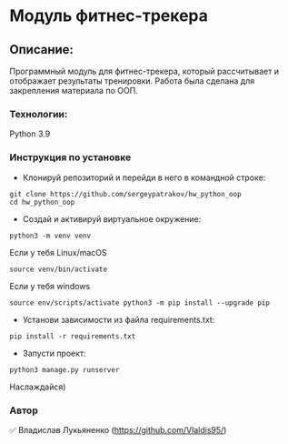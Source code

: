 # Модуль фитнес-трекера
## Описание:
Программный модуль для фитнес-трекера, который рассчитывает и отображает результаты тренировки. Работа была сделана для закрепления материала по ООП.

### Технологии:
Python 3.9

### Инструкция по установке
- Клонируй репозиторий и перейди в него в командной строке:

```
git clone https://github.com/sergeypatrakov/hw_python_oop
cd hw_python_oop
```
- Cоздай и активируй виртуальное окружение:
```
python3 -m venv venv
```
Если у тебя Linux/macOS
```
source venv/bin/activate
```
Если у тебя windows
```
source env/scripts/activate python3 -m pip install --upgrade pip
```
- Установи зависимости из файла requirements.txt:
```
pip install -r requirements.txt
```
- Запусти проект:
```
python3 manage.py runserver
```
Наслаждайся)

### Автор
:white_check_mark: Владислав Лукьяненко (https://github.com/Vlaldis95/) 

